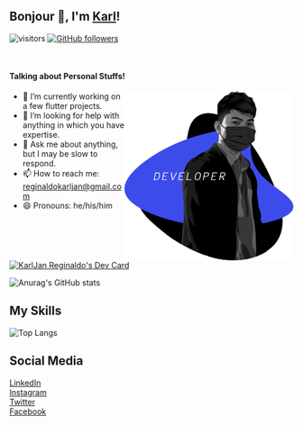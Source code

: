 ## Bonjour 👋, I'm [Karl](https://facebook.com/mikagura12/)! 

![visitors](https://visitor-badge.laobi.icu/badge?page_id=karlreginaldo.karlreginaldo)
[![GitHub followers](https://img.shields.io/github/followers/karlreginaldo.svg?style=social&label=Follow)](https://github.com/karlreginaldo?tab=followers)

</br>

#### Talking about Personal Stuffs!

<img src='https://raw.githubusercontent.com/karlreginaldo/karlreginaldo/master/intro_right_pic_2.png' align='right' width="300" height="300">

- 🔭 I’m currently working on a few flutter projects.
- 🤔 I’m looking for help with anything in which you have expertise.
- 💬 Ask me about anything, but I may be slow to respond.
- 📫 How to reach me: reginaldokarljan@gmail.com 
- 😄 Pronouns: he/his/him
</br>
<a href="https://app.daily.dev/mikagura12"><img src="https://api.daily.dev/devcards/5542fade54fb48058452e8beec245c8a.png?r=1rq"  width="50" height="50" alt="KarlJan Reginaldo's Dev Card"/></a>

</br>

![Anurag's GitHub stats](https://github-readme-stats.vercel.app/api?username=karlreginaldo&show_icons=true&theme=radical)




## My Skills
![Top Langs](https://github-readme-stats.vercel.app/api/top-langs/?username=karlreginaldo&layout=compact)

## Social Media
<a href="https://www.linkedin.com/in/karl-jan-reginaldo-b227b5204/"> LinkedIn</a><br>
<a href="https://www.instagram.com/twentysickssssss/">Instagram</a><br>
<a href="https://twitter.com/twentysicksssss">Twitter</a><br>
<a href="https://www.facebook.com/mikagura12/">Facebook</a><br>










